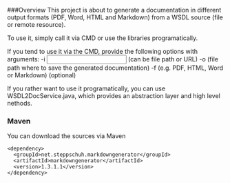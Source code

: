 ###Overview
This project is about to generate a documentation in different 
output formats (PDF, Word, HTML and Markdown) from a WSDL source (file or remote resource).

To use it, simply call it via CMD or use the libraries programatically. 

If you tend to use it via the CMD, provide the following options with arguments:
-i <input source> (can be file path or URL)
-o <output path> (file path where to save the generated documentation)
-f <output format> (e.g. PDF, HTML, Word or Markdown) (optional)
  
If you rather want to use it programatically, you can use WSDL2DocService.java, which provides an abstraction layer and high level nethods.

### Maven
You can download the sources via Maven
```
<dependency>
  <groupId>net.steppschuh.markdowngenerator</groupId>
  <artifactId>markdowngenerator</artifactId>
  <version>1.3.1.1</version>
</dependency>
```
